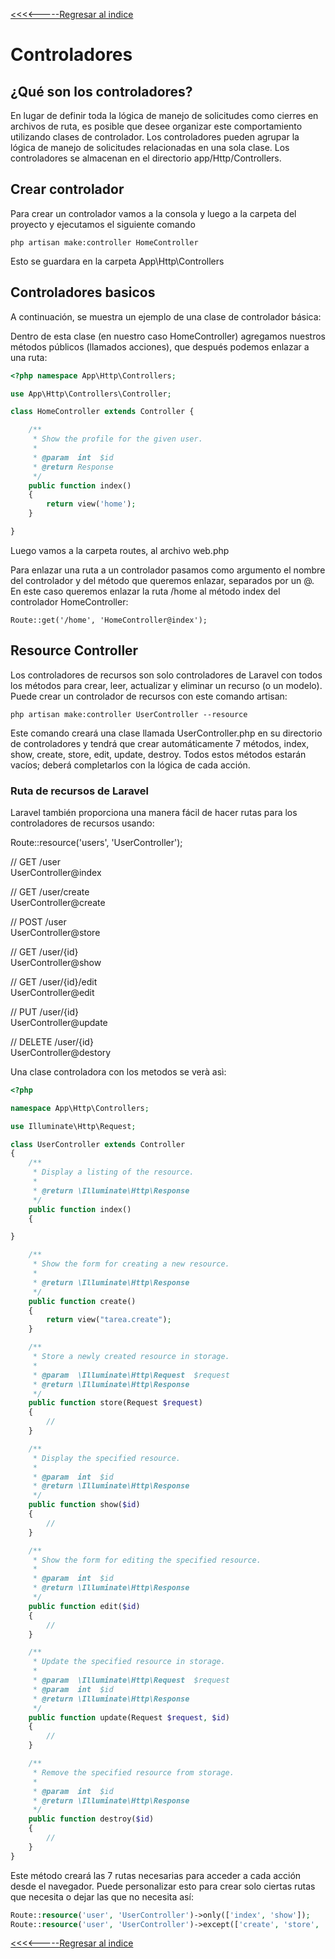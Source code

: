 [<<<<-----Regresar al indice](https://martamaleyka.github.io/Curso-de-Laravel/index) 

# Controladores

## ¿Qué son los controladores?
En lugar de definir toda la lógica de manejo de solicitudes como cierres en archivos de ruta, es posible que desee organizar este comportamiento utilizando clases de controlador. Los controladores pueden agrupar la lógica de manejo de solicitudes relacionadas en una sola clase. Los controladores se almacenan en el directorio app/Http/Controllers.

## Crear controlador
Para crear un controlador vamos a la consola y luego a la carpeta del proyecto y ejecutamos el siguiente comando 

````
php artisan make:controller HomeController
````
Esto se guardara en la carpeta App\Http\Controllers

## Controladores basicos
A continuación, se muestra un ejemplo de una clase de controlador básica:

Dentro de esta clase (en nuestro caso HomeController) agregamos nuestros métodos públicos (llamados acciones), que después podemos enlazar a una ruta:

```php
<?php namespace App\Http\Controllers;

use App\Http\Controllers\Controller;

class HomeController extends Controller {

    /**
     * Show the profile for the given user.
     *
     * @param  int  $id
     * @return Response
     */
    public function index()
    {
        return view('home');
    }

}
````

Luego vamos a la carpeta routes, al archivo web.php

Para enlazar una ruta a un controlador pasamos como argumento el nombre del controlador y del método que queremos enlazar, separados por un @. En este caso queremos enlazar la ruta /home al método index del controlador HomeController:



````
Route::get('/home', 'HomeController@index');
````

## Resource Controller
Los controladores de recursos son solo controladores de Laravel con todos los métodos para crear, leer, actualizar y eliminar un recurso (o un modelo). Puede crear un controlador de recursos con este comando artisan:

````
php artisan make:controller UserController --resource
````

Este comando creará una clase llamada UserController.php en su directorio de controladores y tendrá que crear automáticamente 7 métodos, index, show, create, store, edit, update, destroy. Todos estos métodos estarán vacíos; deberá completarlos con la lógica de cada acción. 

### Ruta de recursos de Laravel
Laravel también proporciona una manera fácil de hacer rutas para los controladores de recursos usando:


Route::resource('users', 'UserController');

//  GET   /user     
UserController@index 

//  GET    /user/create     
UserController@create 

//  POST   /user            
UserController@store 

//  GET    /user/{id}       
UserController@show 

//  GET    /user/{id}/edit  
UserController@edit 

//  PUT    /user/{id}       
UserController@update 

//  DELETE /user/{id}       
UserController@destory


Una clase controladora con los metodos se verà asì:

```php
<?php

namespace App\Http\Controllers;

use Illuminate\Http\Request;

class UserController extends Controller
{
    /**
     * Display a listing of the resource.
     *
     * @return \Illuminate\Http\Response
     */
    public function index()
    {

}

    /**
     * Show the form for creating a new resource.
     *
     * @return \Illuminate\Http\Response
     */
    public function create()
    {
        return view("tarea.create");
    }

    /**
     * Store a newly created resource in storage.
     *
     * @param  \Illuminate\Http\Request  $request
     * @return \Illuminate\Http\Response
     */
    public function store(Request $request)
    {
        //
    }

    /**
     * Display the specified resource.
     *
     * @param  int  $id
     * @return \Illuminate\Http\Response
     */
    public function show($id)
    {
        //
    }

    /**
     * Show the form for editing the specified resource.
     *
     * @param  int  $id
     * @return \Illuminate\Http\Response
     */
    public function edit($id)
    {
        //
    }

    /**
     * Update the specified resource in storage.
     *
     * @param  \Illuminate\Http\Request  $request
     * @param  int  $id
     * @return \Illuminate\Http\Response
     */
    public function update(Request $request, $id)
    {
        //
    }

    /**
     * Remove the specified resource from storage.
     *
     * @param  int  $id
     * @return \Illuminate\Http\Response
     */
    public function destroy($id)
    {
        //
    }
}
```

Este método creará las 7 rutas necesarias para acceder a cada acción desde el navegador. Puede personalizar esto para crear solo ciertas rutas que necesita o dejar las que no necesita así:

````php
Route::resource('user', 'UserController')->only(['index', 'show']); 
Route::resource('user', 'UserController')->except(['create', 'store', 'update', 'destroy']);
````

[<<<<-----Regresar al indice](https://martamaleyka.github.io/Curso-de-Laravel/index) 
